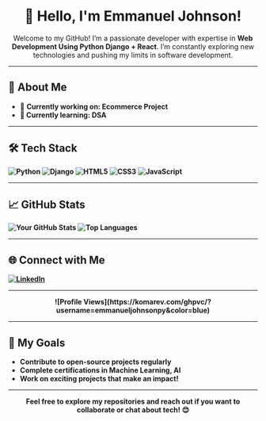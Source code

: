<h1 align="center">👋 Hello, I'm Emmanuel Johnson!</h1>

<p align="center">
  Welcome to my GitHub! I’m a passionate developer with expertise in <b>Web Development Using Python Django + React</b>. I’m constantly exploring new technologies and pushing my limits in software development.
</p>

---

<h2>🚀 About Me</h2>

<ul>
  <li>🔭 <strong>Currently working on: Ecommerce Project</li>
  <li>🌱 <strong>Currently learning:</strong> DSA</li>
<!--   <li>💬 <strong>Ask me about:</strong> Web Development</li>
<!--   <li>📫 <strong>How to reach me:</strong> [Your Email / LinkedIn / Twitter]</li> -->
<!--   <li>⚡ <strong>Fun fact:</strong> [Interesting fact about you]</li> -->
</ul> 

---

<h2>🛠️ Tech Stack</h2>

<p>
  <img src="https://img.shields.io/badge/Python-3776AB?style=for-the-badge&logo=python&logoColor=white" alt="Python">
  <img src="https://img.shields.io/badge/Django-092E20?style=for-the-badge&logo=django&logoColor=white" alt="Django">
  <img src="https://img.shields.io/badge/HTML5-E34F26?style=for-the-badge&logo=html5&logoColor=white" alt="HTML5">
  <img src="https://img.shields.io/badge/CSS3-1572B6?style=for-the-badge&logo=css3&logoColor=white" alt="CSS3">
  <img src="https://img.shields.io/badge/JavaScript-F7DF1E?style=for-the-badge&logo=javascript&logoColor=black" alt="JavaScript">
</p>

---

<h2>📈 GitHub Stats</h2>

<p>
  <img src="https://github-readme-stats.vercel.app/api?username=yourusername&show_icons=true&theme=radical" alt="Your GitHub Stats">
  <img src="https://github-readme-stats.vercel.app/api/top-langs/?username=yourusername&layout=compact&theme=radical" alt="Top Languages">
</p>

---

<h2>🌐 Connect with Me</h2>

<p>
  <a href="https://www.linkedin.com/in/emmanuel-johnson-a36b6b2b3/">
    <img src="https://img.shields.io/badge/LinkedIn-0A66C2?style=for-the-badge&logo=linkedin&logoColor=white" alt="LinkedIn">
  </a>
<!--   <a href="https://twitter.com/yourhandle">
    <img src="https://img.shields.io/badge/Twitter-1DA1F2?style=for-the-badge&logo=twitter&logoColor=white" alt="Twitter">
  </a> -->
</p>

---

<p align="center">
  ![Profile Views](https://komarev.com/ghpvc/?username=emmanueljohnsonpy&color=blue)
</p>

---

<h2>🎯 My Goals</h2>

<ul>
  <li>Contribute to open-source projects regularly</li>
  <li>Complete certifications in Machine Learning, AI</li>
  <li>Work on exciting projects that make an impact!</li>
</ul>

---

<p align="center">Feel free to explore my repositories and reach out if you want to collaborate or chat about tech! 😊</p>
